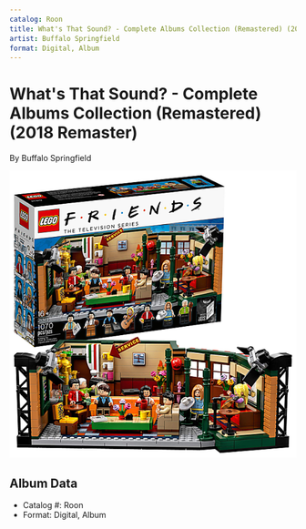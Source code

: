 ```yaml
---
catalog: Roon
title: What's That Sound? - Complete Albums Collection (Remastered) (2018 Remaster)
artist: Buffalo Springfield
format: Digital, Album
---
```


# What's That Sound? - Complete Albums Collection (Remastered) (2018 Remaster)

By Buffalo Springfield

![](../../assets/albumcovers/Buffalo_Springfield-Whats_That_Sound_-_Complete_Albums_Collection_Remastered_2018_Remaster.png)

## Album Data

- Catalog #: Roon
- Format: Digital, Album

